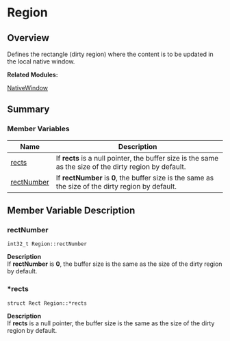 # Region


## Overview

Defines the rectangle (dirty region) where the content is to be updated in the local native window.

**Related Modules:**

[NativeWindow](_native_window.md)


## Summary



### Member Variables

| Name | Description | 
| -------- | -------- |
| [rects](#rects) | If **rects** is a null pointer, the buffer size is the same as the size of the dirty region by default. | 
| [rectNumber](#rectnumber) | If **rectNumber** is **0**, the buffer size is the same as the size of the dirty region by default.  | 


## Member Variable Description 


### rectNumber

  
```
int32_t Region::rectNumber
```
**Description**<br>
If **rectNumber** is **0**, the buffer size is the same as the size of the dirty region by default.


### *rects

```
struct Rect Region::*rects
```

**Description**<br>
If **rects** is a null pointer, the buffer size is the same as the size of the dirty region by default.

<!--no_check-->